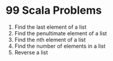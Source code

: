 # 99 Scala Problems

1. Find the last element of a list
2. Find the penultimate element of a list
3. Find the nth element of a list
4. Find the number of elements in a list
5. Reverse a list
